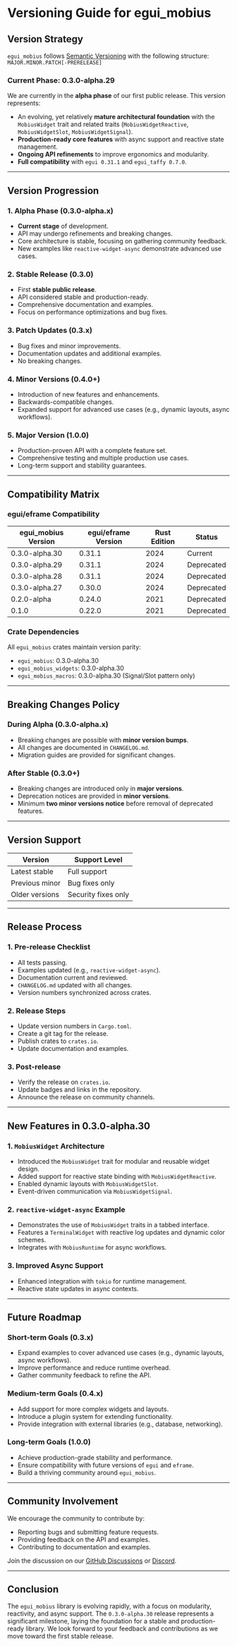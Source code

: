 # Versioning Guide for egui_mobius

## Version Strategy

`egui_mobius` follows [Semantic Versioning](https://semver.org/) with the following structure:
`MAJOR.MINOR.PATCH[-PRERELEASE]`

### Current Phase: 0.3.0-alpha.29

We are currently in the **alpha phase** of our first public release. This version represents:
- An evolving, yet relatively **mature architectural foundation** with the `MobiusWidget` trait and related traits (`MobiusWidgetReactive`, `MobiusWidgetSlot`, `MobiusWidgetSignal`).
- **Production-ready core features** with async support and reactive state management.
- **Ongoing API refinements** to improve ergonomics and modularity.
- **Full compatibility** with `egui 0.31.1` and `egui_taffy 0.7.0`.

---

## Version Progression

### 1. **Alpha Phase (0.3.0-alpha.x)**
   - **Current stage** of development.
   - API may undergo refinements and breaking changes.
   - Core architecture is stable, focusing on gathering community feedback.
   - New examples like `reactive-widget-async` demonstrate advanced use cases.

### 2. **Stable Release (0.3.0)**
   - First **stable public release**.
   - API considered stable and production-ready.
   - Comprehensive documentation and examples.
   - Focus on performance optimizations and bug fixes.

### 3. **Patch Updates (0.3.x)**
   - Bug fixes and minor improvements.
   - Documentation updates and additional examples.
   - No breaking changes.

### 4. **Minor Versions (0.4.0+)**
   - Introduction of new features and enhancements.
   - Backwards-compatible changes.
   - Expanded support for advanced use cases (e.g., dynamic layouts, async workflows).

### 5. **Major Version (1.0.0)**
   - Production-proven API with a complete feature set.
   - Comprehensive testing and multiple production use cases.
   - Long-term support and stability guarantees.

---

## Compatibility Matrix

### egui/eframe Compatibility

| egui_mobius Version | egui/eframe Version | Rust Edition | Status      |
|---------------------|---------------------|--------------|-------------|
| 0.3.0-alpha.30      | 0.31.1             | 2024         | Current     |
| 0.3.0-alpha.29      | 0.31.1             | 2024         | Deprecated  |
| 0.3.0-alpha.28      | 0.31.1             | 2024         | Deprecated  |
| 0.3.0-alpha.27      | 0.30.0             | 2024         | Deprecated  |
| 0.2.0-alpha         | 0.24.0             | 2021         | Deprecated  |
| 0.1.0               | 0.22.0             | 2021         | Deprecated  |

### Crate Dependencies

All `egui_mobius` crates maintain version parity:
- `egui_mobius`: 0.3.0-alpha.30
- `egui_mobius_widgets`: 0.3.0-alpha.30
- `egui_mobius_macros`: 0.3.0-alpha.30 (Signal/Slot pattern only)

---

## Breaking Changes Policy

### During Alpha (0.3.0-alpha.x)
- Breaking changes are possible with **minor version bumps**.
- All changes are documented in `CHANGELOG.md`.
- Migration guides are provided for significant changes.

### After Stable (0.3.0+)
- Breaking changes are introduced only in **major versions**.
- Deprecation notices are provided in **minor versions**.
- Minimum **two minor versions notice** before removal of deprecated features.

---

## Version Support

| Version             | Support Level       |
|---------------------|---------------------|
| Latest stable       | Full support        |
| Previous minor      | Bug fixes only      |
| Older versions      | Security fixes only |

---

## Release Process

### 1. **Pre-release Checklist**
   - All tests passing.
   - Examples updated (e.g., `reactive-widget-async`).
   - Documentation current and reviewed.
   - `CHANGELOG.md` updated with all changes.
   - Version numbers synchronized across crates.

### 2. **Release Steps**
   - Update version numbers in `Cargo.toml`.
   - Create a git tag for the release.
   - Publish crates to `crates.io`.
   - Update documentation and examples.

### 3. **Post-release**
   - Verify the release on `crates.io`.
   - Update badges and links in the repository.
   - Announce the release on community channels.

---

## New Features in 0.3.0-alpha.30

### 1. **`MobiusWidget` Architecture**
   - Introduced the `MobiusWidget` trait for modular and reusable widget design.
   - Added support for reactive state binding with `MobiusWidgetReactive`.
   - Enabled dynamic layouts with `MobiusWidgetSlot`.
   - Event-driven communication via `MobiusWidgetSignal`.

### 2. **`reactive-widget-async` Example**
   - Demonstrates the use of `MobiusWidget` traits in a tabbed interface.
   - Features a `TerminalWidget` with reactive log updates and dynamic color schemes.
   - Integrates with `MobiusRuntime` for async workflows.

### 3. **Improved Async Support**
   - Enhanced integration with `tokio` for runtime management.
   - Reactive state updates in async contexts.

---

## Future Roadmap

### Short-term Goals (0.3.x)
- Expand examples to cover advanced use cases (e.g., dynamic layouts, async workflows).
- Improve performance and reduce runtime overhead.
- Gather community feedback to refine the API.

### Medium-term Goals (0.4.x)
- Add support for more complex widgets and layouts.
- Introduce a plugin system for extending functionality.
- Provide integration with external libraries (e.g., database, networking).

### Long-term Goals (1.0.0)
- Achieve production-grade stability and performance.
- Ensure compatibility with future versions of `egui` and `eframe`.
- Build a thriving community around `egui_mobius`.

---

## Community Involvement

We encourage the community to contribute by:
- Reporting bugs and submitting feature requests.
- Providing feedback on the API and examples.
- Contributing to documentation and examples.

Join the discussion on our [GitHub Discussions](https://github.com/your-repo/egui_mobius/discussions) or [Discord](https://discord.gg/your-invite-link).

---

## Conclusion

The `egui_mobius` library is evolving rapidly, with a focus on modularity, reactivity, and async support. The `0.3.0-alpha.30` release represents a significant milestone, laying the foundation for a stable and production-ready library. We look forward to your feedback and contributions as we move toward the first stable release.